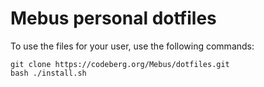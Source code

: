 Mebus personal dotfiles
=======================

To use the files for your user, use the following commands:

```
git clone https://codeberg.org/Mebus/dotfiles.git
bash ./install.sh
```
